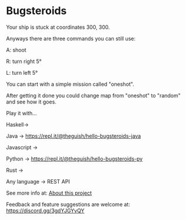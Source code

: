 # Bugsteroids

Your ship is stuck at coordinates 300, 300.

Anyways there are three commands you can still use:

A: shoot

R: turn right 5°

L: turn left 5°


You can start with a simple mission called "oneshot".

After getting it done you could change map from "oneshot" to "random" and see how it goes.


Play it with...

Haskell->


Java -> <https://repl.it/@theguish/hello-bugsteroids-java>


Javascript ->


Python -> <https://repl.it/@theguish/hello-bugsteroids-py>


Rust ->


Any language -> REST API


See more info at: [About this project](about-this-project.md)
  
Feedback and feature suggestions are welcome at: <https://discord.gg/3gdYJGYvQY>

